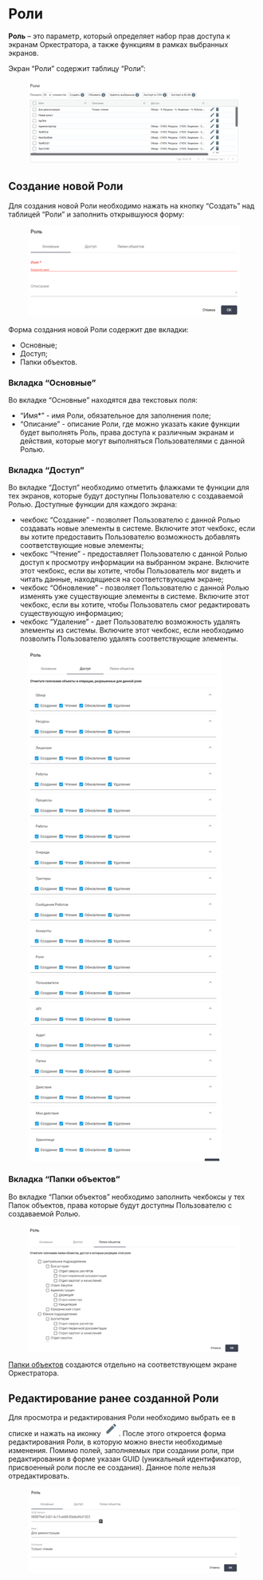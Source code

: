 # Роли

**Роль** – это параметр, который определяет набор прав доступа к экранам Оркестратора, а также функциям в рамках выбранных экранов.

Экран “Роли” содержит таблицу “Роли”:

<figure><img src="../../../.gitbook/assets/изображение (3).png" alt=""><figcaption></figcaption></figure>

## **Создание новой Роли**

Для создания новой Роли необходимо нажать на кнопку “Создать” над таблицей “Роли” и заполнить открывшуюся форму:

<figure><img src="../../../.gitbook/assets/изображение (1) (1).png" alt=""><figcaption></figcaption></figure>

Форма создания новой Роли содержит две вкладки:

* Основные;
* Доступ;
* Папки объектов.

### **Вкладка “Основные”**

Во вкладке “Основные” находятся два текстовых поля:

* “Имя\*” - имя Роли, обязательное для заполнения поле;
* “Описание” - описание Роли, где можно указать какие функции будет выполнять Роль, права доступа к различным экранам и действия, которые могут выполняться Пользователями с данной Ролью.

### **Вкладка “Доступ”**

Во вкладке “Доступ” необходимо отметить флажками те функции для тех экранов, которые будут доступны Пользователю с создаваемой Ролью. Доступные функции для каждого экрана:

* чекбокс “Создание” - позволяет Пользователю с данной Ролью создавать новые элементы в системе. Включите этот чекбокс, если вы хотите предоставить Пользователю возможность добавлять соответствующие новые элементы;
* чекбокс “Чтение” - предоставляет Пользователю с данной Ролью доступ к просмотру информации на выбранном экране. Включите этот чекбокс, если вы хотите, чтобы Пользователь мог видеть и читать данные, находящиеся на соответствующем экране;
* чекбокс “Обновление” - позволяет Пользователю с данной Ролью изменять уже существующие элементы в системе. Включите этот чекбокс, если вы хотите, чтобы Пользователь смог редактировать существующую информацию;
* чекбокс “Удаление” - дает Пользователю возможность удалять элементы из системы. Включите этот чекбокс, если необходимо позволить Пользователю удалять соответствующие элементы.

<figure><img src="../../../.gitbook/assets/2025-04-23_17-01-51.png" alt=""><figcaption></figcaption></figure>

### **Вкладка “Папки объектов”**

Во вкладке “Папки объектов” необходимо заполнить чекбоксы у тех Папок объектов, права которые будут доступны Пользователю с создаваемой Ролью.

<figure><img src="../../../.gitbook/assets/изображение (102).png" alt=""><figcaption></figcaption></figure>

[Папки объектов](papki-obektov.md) создаются отдельно на соответствующем экране Оркестратора.

## **Редактирование ранее созданной Роли**

Для просмотра и редактирования Роли необходимо выбрать ее в списке и нажать на иконку ![](<../../../.gitbook/assets/2025-04-17_22-35-51 (5).png>). После этого откроется форма редактирования Роли, в которую можно внести необходимые изменения. Помимо полей, заполняемых при создании роли, при редактировании в форме указан GUID (уникальный идентификатор, присвоенный роли после ее создания). Данное поле нельзя отредактировать.

<figure><img src="../../../.gitbook/assets/изображение (103).png" alt=""><figcaption></figcaption></figure>
